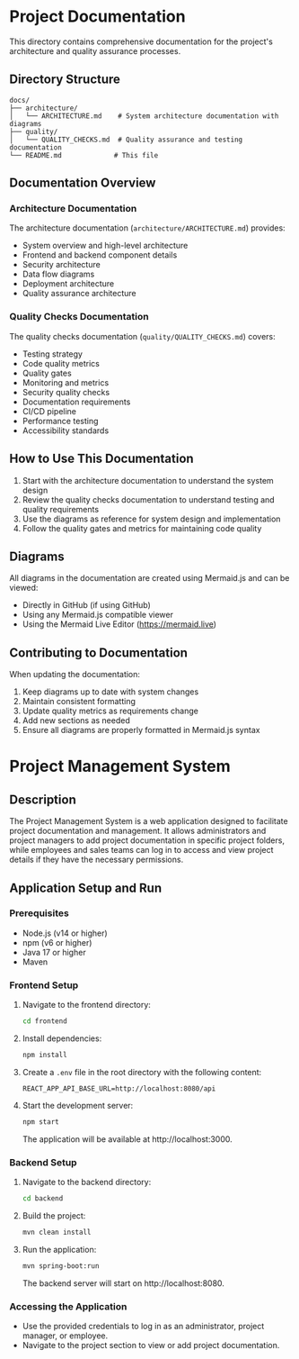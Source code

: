 # Project Documentation

This directory contains comprehensive documentation for the project's architecture and quality assurance processes.

## Directory Structure

```
docs/
├── architecture/
│   └── ARCHITECTURE.md    # System architecture documentation with diagrams
├── quality/
│   └── QUALITY_CHECKS.md  # Quality assurance and testing documentation
└── README.md             # This file
```

## Documentation Overview

### Architecture Documentation
The architecture documentation (`architecture/ARCHITECTURE.md`) provides:
- System overview and high-level architecture
- Frontend and backend component details
- Security architecture
- Data flow diagrams
- Deployment architecture
- Quality assurance architecture

### Quality Checks Documentation
The quality checks documentation (`quality/QUALITY_CHECKS.md`) covers:
- Testing strategy
- Code quality metrics
- Quality gates
- Monitoring and metrics
- Security quality checks
- Documentation requirements
- CI/CD pipeline
- Performance testing
- Accessibility standards

## How to Use This Documentation

1. Start with the architecture documentation to understand the system design
2. Review the quality checks documentation to understand testing and quality requirements
3. Use the diagrams as reference for system design and implementation
4. Follow the quality gates and metrics for maintaining code quality

## Diagrams

All diagrams in the documentation are created using Mermaid.js and can be viewed:
- Directly in GitHub (if using GitHub)
- Using any Mermaid.js compatible viewer
- Using the Mermaid Live Editor (https://mermaid.live)

## Contributing to Documentation

When updating the documentation:
1. Keep diagrams up to date with system changes
2. Maintain consistent formatting
3. Update quality metrics as requirements change
4. Add new sections as needed
5. Ensure all diagrams are properly formatted in Mermaid.js syntax

# Project Management System

## Description
The Project Management System is a web application designed to facilitate project documentation and management. It allows administrators and project managers to add project documentation in specific project folders, while employees and sales teams can log in to access and view project details if they have the necessary permissions.

## Application Setup and Run

### Prerequisites
- Node.js (v14 or higher)
- npm (v6 or higher)
- Java 17 or higher
- Maven

### Frontend Setup
1. Navigate to the frontend directory:
   ```bash
   cd frontend
   ```
2. Install dependencies:
   ```bash
   npm install
   ```
3. Create a `.env` file in the root directory with the following content:
   ```
   REACT_APP_API_BASE_URL=http://localhost:8080/api
   ```
4. Start the development server:
   ```bash
   npm start
   ```
   The application will be available at http://localhost:3000.

### Backend Setup
1. Navigate to the backend directory:
   ```bash
   cd backend
   ```
2. Build the project:
   ```bash
   mvn clean install
   ```
3. Run the application:
   ```bash
   mvn spring-boot:run
   ```
   The backend server will start on http://localhost:8080.

### Accessing the Application
- Use the provided credentials to log in as an administrator, project manager, or employee.
- Navigate to the project section to view or add project documentation. 